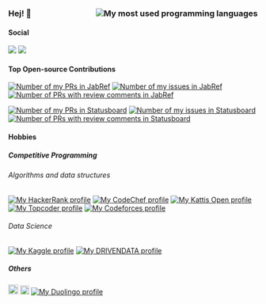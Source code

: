### Hej! 👋 <img align="right" src="https://github-readme-stats.vercel.app/api/top-langs/?username=k3KAW8Pnf7mkmdSMPHz27&layout=compact" alt="My most used programming languages">

#### Social

<a href="https://www.linkedin.com/in/jonatanasketorp/"><img src="https://img.shields.io/badge/LinkedIn-0077B5?style=plastic&logo=linkedin&logoColor=white"></a>
<a href="https://triplebyte.com/tb/jonatan-asketorp-b1wozrq"><img src="https://img.shields.io/badge/Triplebyte-0077B5?style=plastic"></a>

#### Top Open-source Contributions

<a href="https://github.com/JabRef/jabref/pulls?q=is%3Apr+author%3Ak3KAW8Pnf7mkmdSMPHz27"><img title="My PRs in JabRef" alt="Number of my PRs in JabRef" src="https://img.shields.io/badge/dynamic/json?url=https%3A%2F%2Fapi.github.com%2Fsearch%2Fissues%3Fq%3Drepo%3AJabRef%2Fjabref%2Bis%3Apr%2Bauthor%3Ak3KAW8Pnf7mkmdSMPHz27&label=JabRef&query=$.total_count&suffix=%20PRs&cacheSeconds=259200&style=plastic"></a>
<a href="https://github.com/JabRef/jabref/issues?q=is%3Aissue+author%3Ak3KAW8Pnf7mkmdSMPHz27"><img title="My issues in JabRef" alt="Number of my issues in JabRef" src="https://img.shields.io/badge/dynamic/json?url=https%3A%2F%2Fapi.github.com%2Fsearch%2Fissues%3Fq%3Drepo%3AJabRef%2Fjabref%2Bis%3Aissue%2Bauthor%3Ak3KAW8Pnf7mkmdSMPHz27&label=JabRef&query=$.total_count&suffix=%20issues&cacheSeconds=259200&style=plastic"></a>
<a href="https://github.com/JabRef/jabref/pulls?page=1&q=is%3Apr+reviewed-by%3Ak3kaw8pnf7mkmdsmphz27"><img title="PRs with review comments in JabRef" alt="Number of PRs with review comments in JabRef" src="https://img.shields.io/badge/dynamic/json?url=https%3A%2F%2Fapi.github.com%2Fsearch%2Fissues%3Fq%3Drepo%3AJabRef%2Fjabref%2Bis%3Apr%2Breviewed-by%3Ak3KAW8Pnf7mkmdSMPHz27&label=JabRef&query=$.total_count&suffix=%20PRs+%22reviewed-by%22&cacheSeconds=259200&style=plastic"></a>

<a href="https://github.com/codeforamerica/brigade-project-index-statusboard/pulls?q=is%3Apr+author%3Ak3KAW8Pnf7mkmdSMPHz27"><img title="My PRs in CfA Statusboard" alt="Number of my PRs in Statusboard" src="https://img.shields.io/badge/dynamic/json?url=https%3A%2F%2Fapi.github.com%2Fsearch%2Fissues%3Fq%3Drepo%3Acodeforamerica%2Fbrigade-project-index-statusboard%2Bis%3Apr%2Bauthor%3Ak3KAW8Pnf7mkmdSMPHz27&label=Statusboard&query=$.total_count&suffix=%20PRs&cacheSeconds=259200&style=plastic"></a>
<a href="https://github.com/codeforamerica/brigade-project-index-statusboard/issues?q=is%3Aissue+author%3Ak3KAW8Pnf7mkmdSMPHz27"><img title="My issues in Statusboard" alt="Number of my issues in Statusboard" src="https://img.shields.io/badge/dynamic/json?url=https%3A%2F%2Fapi.github.com%2Fsearch%2Fissues%3Fq%3Drepo%3Acodeforamerica%2Fbrigade-project-index-statusboard%2Bis%3Aissue%2Bauthor%3Ak3KAW8Pnf7mkmdSMPHz27&label=Statusboard&query=$.total_count&suffix=%20issues&cacheSeconds=259200&style=plastic"></a>
<a href="https://github.com/codeforamerica/brigade-project-index-statusboard/pulls?page=1&q=is%3Apr+reviewed-by%3Ak3kaw8pnf7mkmdsmphz27"><img title="PRs with review comments in Statusboard" alt="Number of PRs with review comments in Statusboard" src="https://img.shields.io/badge/dynamic/json?url=https%3A%2F%2Fapi.github.com%2Fsearch%2Fissues%3Fq%3Drepo%3Acodeforamerica%2Fbrigade-project-index-statusboard%2Bis%3Apr%2Breviewed-by%3Ak3KAW8Pnf7mkmdSMPHz27&label=Statusboard&query=$.total_count&suffix=%20PRs+%22reviewed-by%22&cacheSeconds=259200&style=plastic"></a>

#### Hobbies

##### Competitive Programming

###### Algorithms and data structures

[![My HackerRank profile](https://img.shields.io/badge/HackerRank-Anonymous222-blue?logo=hackerrank&logoColor=black&labelColor=00EA64&style=plastic)](https://www.hackerrank.com/Anonymous222)
<a href="https://www.codechef.com/users/radix28_numb"><img src="https://img.shields.io/badge/dynamic/json?label=CodeChef&query=%24.global_rank&url=https://competitive-coding-api.herokuapp.com/api/codechef/radix28_numb&prefix=Rank%20&logo=codechef&logoColor=F5F5DC&labelColor=7b5e47&style=plastic&cacheSeconds=259200" alt="My CodeChef profile"></a>
[![My Kattis Open profile](https://img.shields.io/badge/-Kattis%20Open-blue?style=plastic)](https://open.kattis.com/users/asket)
[![My Topcoder profile](https://img.shields.io/badge/-Topcoder-blue?logo=topcoder&style=plastic)](https://www.topcoder.com/members/Tools10)
[![My Codeforces profile](https://img.shields.io/badge/-Codeforces-blue?logo=codeforces&style=plastic)](https://codeforces.com/profile/COM38.comma)

###### Data Science

[![My Kaggle profile](https://img.shields.io/badge/-Kaggle-blue?logo=kaggle&style=plastic)](https://www.kaggle.com/weft169aston)
[![My DRIVENDATA profile](https://img.shields.io/badge/-DRIVENDATA-blue?style=plastic)](https://www.drivendata.org/users/X6HmvZ73AEmpU8nXPn2JFplMUw/)

##### Others

[<img src="https://www.worldcommunitygrid.org/images/logo_images/dyn_logo_3.jpg" height="20" />](https://www.worldcommunitygrid.org/stat/viewMemberInfo.do?userName=Agog)
[<img src="https://static.scistarter.org/img/scistarter-logo-web-r.svg" height="18" />](https://scistarter.org/profile?for=81095)
[![My Duolingo profile](https://img.shields.io/badge/Duolingo-jW3jYbeH0s9T-lightgray?logo=duolingo&style=plastic)](https://www.duolingo.com/profile/jW3jYbeH0s9T)

<!--
<a href="https://codeforces.com/profile/COM38.comma"><img src="https://img.shields.io/badge/dynamic/json?&labelColor=black&color=1f8acb&logo=codeforces&label=Codeforces&url=https://competitive-coding-api.herokuapp.com/api/codeforces/COM38.comma&query=%24.rating&prefix=Rating%20&style=plastic" alt="My Codeforces profile"></a>
-->
<!--
https://api.github.com/search/issues?q=repo:JabRef/jabref+is:pr+author:k3KAW8Pnf7mkmdSMPHz27+is:merged
https%3A%2F%2Fapi.github.com%2Fsearch%2Fissues%3Fq%3Drepo%3AJabRef%2Fjabref%2Bis%3Apr%2Bauthor%3Ak3KAW8Pnf7mkmdSMPHz27%2Bis%3Amerged
-->

<!-- I need to figure out how to get the icons going properly... (preferbly SVG) I could probably get them added to simpleicon as well....
#### Open Source
All PRs JabRef/HOTOSM
-->
<!--
**k3KAW8Pnf7mkmdSMPHz27/k3KAW8Pnf7mkmdSMPHz27** is a ✨ _special_ ✨ repository because its `README.md` (this file) appears on your GitHub profile.

Here are some ideas to get you started:

- 🔭 I’m currently working on ...
- 🌱 I’m currently learning ...
- 👯 I’m looking to collaborate on ...
- 🤔 I’m looking for help with ...
- 💬 Ask me about ...
- 📫 How to reach me: ...
- 😄 Pronouns: ...
- ⚡ Fun fact: ...
-->
